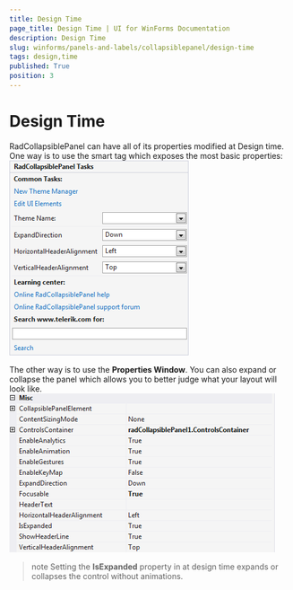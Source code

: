 ```yaml
---
title: Design Time
page_title: Design Time | UI for WinForms Documentation
description: Design Time
slug: winforms/panels-and-labels/collapsiblepanel/design-time
tags: design,time
published: True
position: 3
---
```


# Design Time



RadCollapsiblePanel can have all of its properties modified at Design time. One way is to use the smart tag which exposes the most basic properties: <br>![panels-and-labels-collapsible-panel-design-time 001](images/panels-and-labels-collapsible-panel-design-time001.png)

The other way is to use the __Properties Window__. You can also expand or collapse the panel which allows you to better judge what your layout will look like. <br>![panels-and-labels-collapsible-panel-design-time 002](images/panels-and-labels-collapsible-panel-design-time002.png)

>note Setting the __IsExpanded__ property in at design time expands or collapses the control without animations.
>


